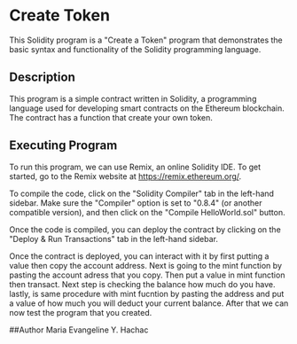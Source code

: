 # Create Token
This Solidity program is a "Create a Token" program that demonstrates the basic syntax and functionality of the Solidity programming language. 

## Description
This program is a simple contract written in Solidity, a programming language used for developing smart contracts on the Ethereum blockchain. 
The contract has a function that create your own token.

## Executing Program
To run this program, we can use Remix, an online Solidity IDE. To get started, go to the Remix website at https://remix.ethereum.org/.

To compile the code, click on the "Solidity Compiler" tab in the left-hand sidebar. Make sure the "Compiler" option is set to "0.8.4" (or another compatible version), 
and then click on the "Compile HelloWorld.sol" button.

Once the code is compiled, you can deploy the contract by clicking on the "Deploy & Run Transactions" tab in the left-hand sidebar. 

Once the contract is deployed, you can interact with it by first putting a value then copy the account address. Next is going to the mint function by pasting the account adress that you copy.
Then put a value in mint function then transact. Next step is checking the balance how much do you have. lastly, is same procedure with mint fucntion by pasting the address and put a value of how much you will deduct your current balance.
After that we can now test the program that you created. 

##Author
Maria Evangeline Y. Hachac

